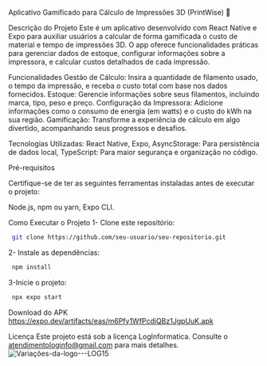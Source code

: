 Aplicativo Gamificado para Cálculo de Impressões 3D (PrintWise) 👋

Descrição do Projeto
Este é um aplicativo desenvolvido com React Native e Expo para auxiliar usuários a calcular de forma gamificada o custo de material e tempo de impressões 3D. O app oferece funcionalidades práticas para gerenciar dados de estoque, configurar informações sobre a impressora, e calcular custos detalhados de cada impressão.

Funcionalidades
Gestão de Cálculo: Insira a quantidade de filamento usado, o tempo da impressão, e receba o custo total com base nos dados fornecidos.
Estoque: Gerencie informações sobre seus filamentos, incluindo marca, tipo, peso e preço.
Configuração da Impressora: Adicione informações como o consumo de energia (em watts) e o custo do kWh na sua região.
Gamificação: Transforme a experiência de cálculo em algo divertido, acompanhando seus progressos e desafios.

Tecnologias Utilizadas: React Native, Expo, AsyncStorage: Para persistência de dados local, TypeScript: Para maior segurança e organização no código.

Pré-requisitos

Certifique-se de ter as seguintes ferramentas instaladas antes de executar o projeto:

Node.js, npm ou yarn, Expo CLI.

Como Executar o Projeto
1- Clone este repositório:
  ```bash
   git clone https://github.com/seu-usuario/seu-repositorio.git
   ```
2- Instale as dependências:
  ```bash
   npm install
   ```
3-Inicie o projeto:
  ```bash
   npx expo start
   ```

Download do APK
https://expo.dev/artifacts/eas/m6Pfy1WfPcdiQBz1JgpUuK.apk

Licença
Este projeto está sob a licença LogInformatica. Consulte o atendimentologinfo@gmail.com para mais detalhes.
![Variações-da-logo---LOG15](https://github.com/user-attachments/assets/b9dab3b5-3459-469a-bf7e-a9cbc2e085b9)
